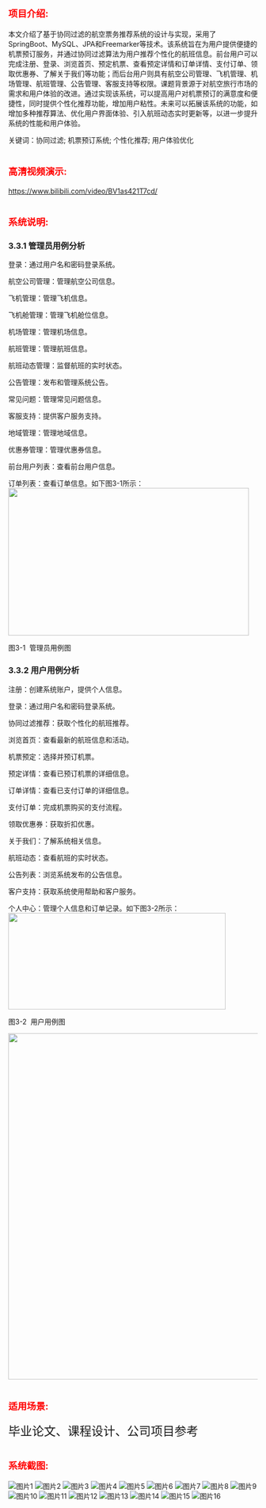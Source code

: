<h1><span style="font-size: 14pt;"><strong style="color: #ff0000;">项目介绍:</strong></span></h1>
本文介绍了基于协同过滤的航空票务推荐系统的设计与实现，采用了SpringBoot、MySQL、JPA和Freemarker等技术。该系统旨在为用户提供便捷的机票预订服务，并通过协同过滤算法为用户推荐个性化的航班信息。前台用户可以完成注册、登录、浏览首页、预定机票、查看预定详情和订单详情、支付订单、领取优惠券、了解关于我们等功能；而后台用户则具有航空公司管理、飞机管理、机场管理、航班管理、公告管理、客服支持等权限。课题背景源于对航空旅行市场的需求和用户体验的改进。通过实现该系统，可以提高用户对机票预订的满意度和便捷性，同时提供个性化推荐功能，增加用户粘性。未来可以拓展该系统的功能，如增加多种推荐算法、优化用户界面体验、引入航班动态实时更新等，以进一步提升系统的性能和用户体验。

关键词：协同过滤; 机票预订系统; 个性化推荐; 用户体验优化
<h1><span style="color: #ff0000; font-size: 14pt;"><strong>高清视频演示:</strong></span></h1>
<a href="https://www.bilibili.com/video/BV1as421T7cd/">https://www.bilibili.com/video/BV1as421T7cd/</a>
<h1><span style="color: #ff0000; font-size: 14pt;"><strong>系统说明:</strong></span></h1>
<h3><a name="_Toc161847868"></a><a name="_Toc159782347"></a>3.3.1 管理员用例分析</h3>
登录：通过用户名和密码登录系统。

航空公司管理：管理航空公司信息。

飞机管理：管理飞机信息。

飞机舱管理：管理飞机舱位信息。

机场管理：管理机场信息。

航班管理：管理航班信息。

航班动态管理：监督航班的实时状态。

公告管理：发布和管理系统公告。

常见问题：管理常见问题信息。

客服支持：提供客户服务支持。

地域管理：管理地域信息。

优惠券管理：管理优惠券信息。

前台用户列表：查看前台用户信息。

订单列表：查看订单信息。如下图3-1所示：
<img class="alignnone size-full wp-image-61099" src="http://ym.maptoface.com/wp-content/uploads/2024/06/1719846366-c4ca4238a0b9238.png" alt="" width="486" height="298" />

图3-1  管理员用例图
<h3><a name="_Toc161847869"></a><a name="_Toc159782348"></a>3.3.2 用户用例分析</h3>
注册：创建系统账户，提供个人信息。

登录：通过用户名和密码登录系统。

协同过滤推荐：获取个性化的航班推荐。

浏览首页：查看最新的航班信息和活动。

机票预定：选择并预订机票。

预定详情：查看已预订机票的详细信息。

订单详情：查看已支付订单的详细信息。

支付订单：完成机票购买的支付流程。

领取优惠券：获取折扣优惠。

关于我们：了解系统相关信息。

航班动态：查看航班的实时状态。

公告列表：浏览系统发布的公告信息。

客户支持：获取系统使用帮助和客户服务。

个人中心：管理个人信息和订单记录。如下图3-2所示：
<img class="alignnone size-full wp-image-61100" src="http://ym.maptoface.com/wp-content/uploads/2024/06/1719846395-c81e728d9d4c2f6.png" alt="" width="439" height="195" />

图3-2  用户用例图

<img class="alignnone size-full wp-image-61101" src="http://ym.maptoface.com/wp-content/uploads/2024/06/1719846405-eccbc87e4b5ce2f.png" alt="" width="1213" height="699" />
<h1><span style="color: #ff0000; font-size: 14pt;"><strong>适用场景:</strong></span></h1>
<span style="font-size: 18pt;">毕业论文、课程设计、公司项目参考</span>
<h1><span style="color: #ff0000; font-size: 14pt;"><strong>系统截图:</strong></span></h1>
<img src="https://99ym.oss-cn-chengdu.aliyuncs.com/1/1/20240313_165444_000001.jpg" alt="图片1" />
<img src="https://99ym.oss-cn-chengdu.aliyuncs.com/1/1/20240313_165444_000003.jpg" alt="图片2" />
<img src="https://99ym.oss-cn-chengdu.aliyuncs.com/1/1/20240313_165444_000004.jpg" alt="图片3" />
<img src="https://99ym.oss-cn-chengdu.aliyuncs.com/1/1/20240313_165444_000005.jpg" alt="图片4" />
<img src="https://99ym.oss-cn-chengdu.aliyuncs.com/1/1/20240313_165444_000006.jpg" alt="图片5" />
<img src="https://99ym.oss-cn-chengdu.aliyuncs.com/1/1/20240313_165444_000007.jpg" alt="图片6" />
<img src="https://99ym.oss-cn-chengdu.aliyuncs.com/1/1/20240313_165444_000008.jpg" alt="图片7" />
<img src="https://99ym.oss-cn-chengdu.aliyuncs.com/1/1/20240313_165444_000009.jpg" alt="图片8" />
<img src="https://99ym.oss-cn-chengdu.aliyuncs.com/1/1/20240313_165444_000010.jpg" alt="图片9" />
<img src="https://99ym.oss-cn-chengdu.aliyuncs.com/1/1/20240313_165444_000011.jpg" alt="图片10" />
<img src="https://99ym.oss-cn-chengdu.aliyuncs.com/1/1/20240313_165444_000012.jpg" alt="图片11" />
<img src="https://99ym.oss-cn-chengdu.aliyuncs.com/1/1/20240313_165444_000013.jpg" alt="图片12" />
<img src="https://99ym.oss-cn-chengdu.aliyuncs.com/1/1/20240313_165444_000014.jpg" alt="图片13" />
<img src="https://99ym.oss-cn-chengdu.aliyuncs.com/1/1/20240313_165444_000015.jpg" alt="图片14" />
<img src="https://99ym.oss-cn-chengdu.aliyuncs.com/1/1/20240313_165444_000016.jpg" alt="图片15" />
<img src="https://99ym.oss-cn-chengdu.aliyuncs.com/1/1/20240313_165444_000017.jpg" alt="图片16" />
